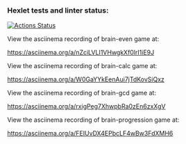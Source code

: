 ### Hexlet tests and linter status:
[![Actions Status](https://github.com/Dasha3001/frontend-project-44/actions/workflows/hexlet-check.yml/badge.svg)](https://github.com/Dasha3001/frontend-project-44/actions)



View the asciinema recording of brain-even game at:

https://asciinema.org/a/nZciLVLI1VHwgkXf0lrI1iE9J 


View the asciinema recording of brain-calc game at:

https://asciinema.org/a/W0GaYYkEenAui7jTdKovSiQxz


View the asciinema recording of brain-gcd game at:

https://asciinema.org/a/rxigPeg7XhwpbRa0zEn6zxXgV


View the asciinema recording of brain-progression game at:

https://asciinema.org/a/FEIUvDX4EPbcLF4wBw3FdXMH6